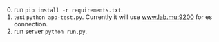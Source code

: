 0. run `pip install -r requirements.txt`.
1. test `python app-test.py`. Currently it will use www.lab.mu:9200 for es connection.
2. run server `python run.py`.
